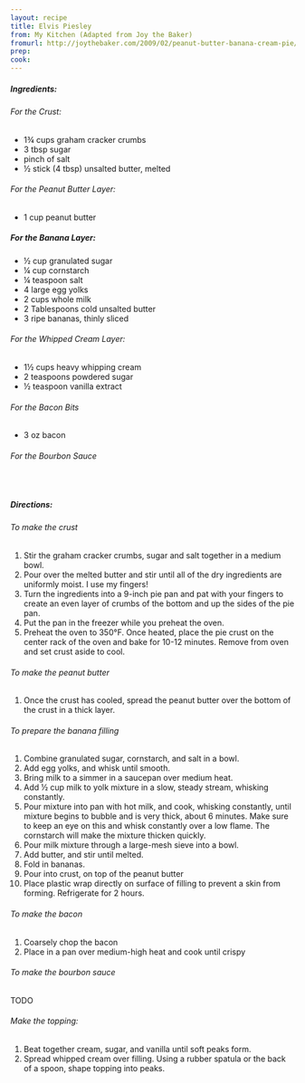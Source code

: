 ```yaml
---
layout: recipe
title: Elvis Piesley
from: My Kitchen (Adapted from Joy the Baker)
fromurl: http://joythebaker.com/2009/02/peanut-butter-banana-cream-pie/
prep: 
cook: 
---
```


##### Ingredients:

###### For the Crust:

* 1¾ cups graham cracker crumbs
* 3 tbsp sugar
* pinch of salt
* ½ stick (4 tbsp) unsalted butter, melted

###### For the Peanut Butter Layer:

* 1 cup peanut butter

##### For the Banana Layer:

* ½ cup granulated sugar
* ¼ cup cornstarch
* ¼ teaspoon salt
* 4 large egg yolks
* 2 cups whole milk
* 2 Tablespoons cold unsalted butter
* 3 ripe bananas, thinly sliced

###### For the Whipped Cream Layer:

* 1½ cups heavy whipping cream
* 2 teaspoons powdered sugar
* ½ teaspoon vanilla extract

###### For the Bacon Bits

* 3 oz bacon

###### For the Bourbon Sauce

<br>

##### Directions:

###### To make the crust

1. Stir the graham cracker crumbs, sugar and salt together in a medium bowl. 
2. Pour over the melted butter and stir until all of the dry ingredients are uniformly moist.  I use my fingers!  
3. Turn the ingredients into a 9-inch pie pan and pat with your fingers to create an even layer of crumbs of the bottom and up the sides of the pie pan.
4. Put the pan in the freezer while you preheat the oven.
5. Preheat the oven to 350°F. Once heated, place the pie crust on the center rack of the oven and bake for 10-12 minutes. Remove from oven and set crust aside to cool.

###### To make the peanut butter

1. Once the crust has cooled, spread the peanut butter over the bottom of the crust in a thick layer.

###### To prepare the banana filling

1. Combine granulated sugar, cornstarch, and salt in a bowl. 
2. Add egg yolks, and whisk until smooth. 
3. Bring milk to a simmer in a saucepan over medium heat. 
4. Add ½ cup milk to yolk mixture in a slow, steady stream, whisking constantly. 
5. Pour mixture into pan with hot milk, and cook, whisking constantly, until mixture begins to bubble and is very thick, about 6 minutes. Make sure to keep an eye on this and whisk constantly over a low flame. The cornstarch will make the mixture thicken quickly.
6. Pour milk mixture through a large-mesh sieve into a bowl. 
7. Add butter, and stir until melted. 
8. Fold in bananas. 
9. Pour into crust, on top of the peanut butter
10. Place plastic wrap directly on surface of filling to prevent a skin from forming. Refrigerate for 2 hours.

###### To make the bacon

1. Coarsely chop the bacon
2. Place in a pan over medium-high heat and cook until crispy

###### To make the bourbon sauce

TODO

###### Make the topping: 

1. Beat together cream, sugar, and vanilla until soft peaks form. 
2. Spread whipped cream over filling. Using a rubber spatula or the back of a spoon, shape topping into peaks.



